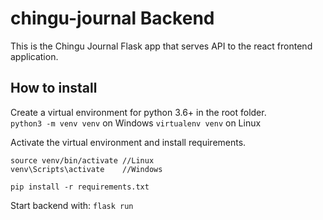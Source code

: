 # chingu-journal Backend
This is the Chingu Journal Flask app that serves API to the react frontend application.

## How to install<br />
Create a virtual environment for python 3.6+ in the root folder.<br />
`python3 -m venv venv` on Windows
`virtualenv venv` on Linux

Activate the virtual environment and install requirements.
```
source venv/bin/activate //Linux
venv\Scripts\activate    //Windows

pip install -r requirements.txt
```

Start backend with:
`flask run`
